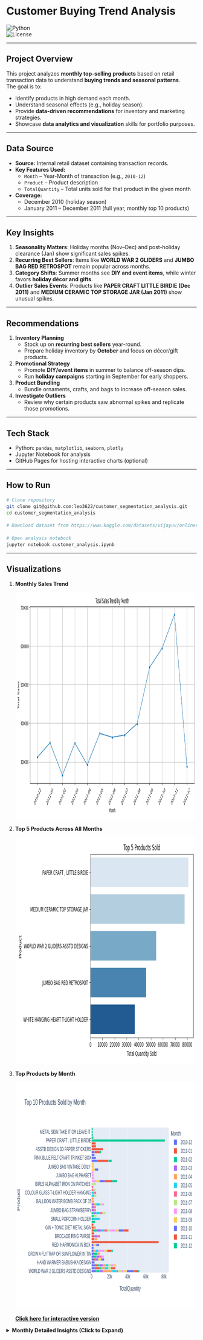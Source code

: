 # Customer Buying Trend Analysis  
![Python](https://img.shields.io/badge/Python-3.10-blue)  
![License](https://img.shields.io/badge/license-MIT-green)

---

## Project Overview
This project analyzes **monthly top-selling products** based on retail transaction data to understand **buying trends and seasonal patterns**.  
The goal is to:
- Identify products in high demand each month.
- Understand seasonal effects (e.g., holiday season).
- Provide **data-driven recommendations** for inventory and marketing strategies.
- Showcase **data analytics and visualization** skills for portfolio purposes.

---

## Data Source
- **Source:** Internal retail dataset containing transaction records.
- **Key Features Used:**
  - `Month` – Year-Month of transaction (e.g., `2010-12`)
  - `Product` – Product description
  - `TotalQuantity` – Total units sold for that product in the given month
- **Coverage:**
  - December 2010 (holiday season)
  - January 2011 – December 2011 (full year, monthly top 10 products)

---

## Key Insights
1. **Seasonality Matters**: Holiday months (Nov–Dec) and post-holiday clearance (Jan) show significant sales spikes.
2. **Recurring Best Sellers**: Items like **WORLD WAR 2 GLIDERS** and **JUMBO BAG RED RETROSPOT** remain popular across months.
3. **Category Shifts**: Summer months see **DIY and event items**, while winter favors **holiday décor and gifts**.
4. **Outlier Sales Events**: Products like **PAPER CRAFT LITTLE BIRDIE (Dec 2011)** and **MEDIUM CERAMIC TOP STORAGE JAR (Jan 2011)** show unusual spikes.

---

## Recommendations
1. **Inventory Planning**
   - Stock up on **recurring best sellers** year-round.
   - Prepare holiday inventory by **October** and focus on décor/gift products.
2. **Promotional Strategy**
   - Promote **DIY/event items** in summer to balance off-season dips.
   - Run **holiday campaigns** starting in September for early shoppers.
3. **Product Bundling**
   - Bundle ornaments, crafts, and bags to increase off-season sales.
4. **Investigate Outliers**
   - Review why certain products saw abnormal spikes and replicate those promotions.

---

## Tech Stack
- Python: `pandas`, `matplotlib`, `seaborn`, `plotly`
- Jupyter Notebook for analysis
- GitHub Pages for hosting interactive charts (optional)

---

## How to Run
```bash
# Clone repository
git clone git@github.com:leo3622/customer_segmentation_analysis.git
cd customer_segmentation_analysis

# Download dataset from https://www.kaggle.com/datasets/vijayuv/onlineretail/data and place in `data/` folder

# Open analysis notebook
jupyter notebook customer_analysis.ipynb
```

---

## Visualizations
1. **Monthly Sales Trend**

    <img src="imgs/monthly_sales_trend.png" alt="Monthly Sales Trend" width="800" height="600">

2. **Top 5 Products Across All Months**

    <img src="imgs/top_5_products.png" alt="Top 5 Products" width="800" height="600">

3. **Top Products by Month**

    <img src="imgs/top_products_by_month.png" alt="Top Products by Month" width="800" height="600">

    [**Click here for interactive version**](https://leo3622.github.io/customer_segmentation_analysis/imgs/top_products_by_month.html)

<details> <summary><b>Monthly Detailed Insights (Click to Expand)</b></summary>

**December 2010**
- **Top Products**
    - WORLD WAR 2 GLIDERS ASSTD DESIGNS (5,139)
    - WHITE HANGING HEART T-LIGHT HOLDER (3,611)
    - PACK OF 72 RETROSPOT CAKE CASES (3,572)
- **Observation:** Strong focus on gift items, home décor, and small accessories driven by holiday shopping.

 **January 2011**
- **Top Products**
    - MEDIUM CERAMIC TOP STORAGE JAR (74,215) (massive outlier)
    - WHITE HANGING HEART T-LIGHT HOLDER (5,467)
    - PACK OF 72 RETROSPOT CAKE CASES (3,329)

- **Observation:** Likely post-holiday restocking or clearance event driving unusually high sales.

 **February 2011**
- **Top Products**
    - EMPIRE DESIGN ROSETTE (3,986)
    - GROW A FLYTRAP OR SUNFLOWER IN TIN (3,795)

- **Observation:** Lower sales compared to January. Focus shifted toward gardening and novelty items, indicating seasonal transition.

 **March 2011**
- **Top Products**
    - JUMBO BAG RED RETROSPOT (4,924)
    - WORLD WAR 2 GLIDERS ASSTD DESIGNS (3,888)

- **Observation:** Bags, crafts, and novelty products became popular; early spring purchases increased activity.

 **April 2011**
- **Top Products**
    - WORLD WAR 2 GLIDERS ASSTD DESIGNS (10,224) (huge increase)
    - WHITE HANGING HEART T-LIGHT HOLDER (3,725)

- **Observation:** A noticeable spike in glider sales (possible promotion or seasonal toy demand).

 **May 2011**
- **Top Products**
    - SMALL POPCORN HOLDER (6,738)
    - WORLD WAR 2 GLIDERS ASSTD DESIGNS (4,944)

- **Observation:** Event and party supplies performed well, suggesting summer event prep.

 **June 2011**
- **Top Products**
    - JUMBO BAG RED RETROSPOT (3,529)
    - ASSORTED COLOURS SILK FAN (3,096)

- **Observation:** Slightly lower volumes overall, with demand shifting toward practical and gift items.

 **July 2011**
- **Top Products**
    - GIRLS ALPHABET IRON ON PATCHES (4,896)
    - WORLD WAR 2 GLIDERS ASSTD DESIGNS (3,600)

- **Observation:** Craft and customization items were strong, aligning with summer DIY activity.

 **August 2011**
- **Top Products**
    - ASSORTED COLOUR BIRD ORNAMENT (6,425)
    - JUMBO BAG RED RETROSPOT (5,278)

- **Observation:** Home décor and ornamental items drove sales, likely home refresh season purchases.

 **September 2011**
- **Top Products**
    - JUMBO BAG RED RETROSPOT (4,177)
    - 60 CAKE CASES VINTAGE CHRISTMAS (3,669)

- **Observation:** Early holiday baking products started to trend, indicating early Christmas preparation.

 **October 2011**
- **Top Products**
    - WORLD WAR 2 GLIDERS ASSTD DESIGNS (8,174)
    - RABBIT NIGHT LIGHT (6,249)

- **Observation:** Pre-holiday buildup begins, gift items and home lighting surge.

 **November 2011**
- **Top Products**
    - ASSTD DESIGN 3D PAPER STICKERS (12,551)
    - RABBIT NIGHT LIGHT (12,393)

- **Observation:** Holiday decorating items and lighting dominate; clear holiday preparation behavior.

 **December 2011**
- **Top Products**
    - PAPER CRAFT, LITTLE BIRDIE (80,995) (massive outlier)
    - POPCORN HOLDER (5,362)

- **Observation:** Heavy holiday crafting and DIY decoration activity. The spike in PAPER CRAFT LITTLE BIRDIE likely reflects a single product promotion or bulk sale.
</details>